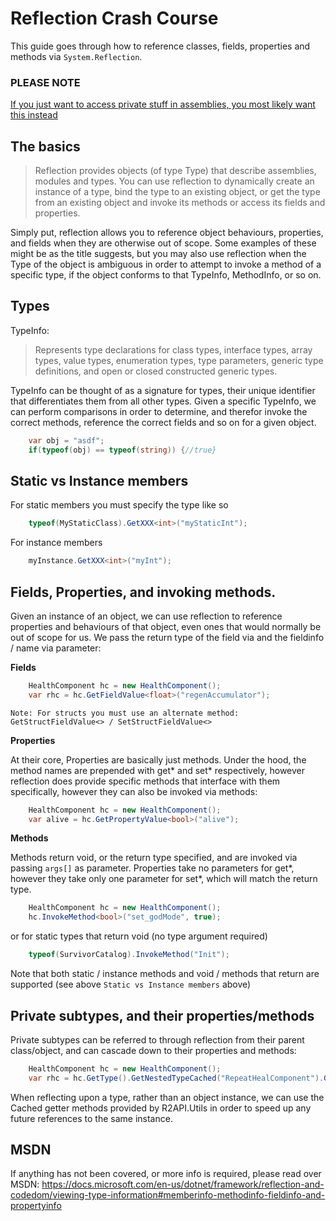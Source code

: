 # Reflection Crash Course

This guide goes through how to reference classes, fields, properties and methods via `System.Reflection`.

### PLEASE NOTE

[If you just want to access private stuff in assemblies, you most likely want this instead](https://risk-of-thunder.github.io/R2Wiki/First-Mod/Mod_Creation_C%23-Programming_Assembly-References)

## The basics

> Reflection provides objects (of type Type) that describe assemblies, modules and types. You can use reflection to dynamically create an instance of a type, bind the type to an existing object, or get the type from an existing object and invoke its methods or access its fields and properties.

Simply put, reflection allows you to reference object behaviours, properties, and fields when they are otherwise out of scope. Some examples of these might be as the title suggests, but you may also use reflection when the Type of the object is ambiguous in order to attempt to invoke a method of a specific type, if the object conforms to that TypeInfo, MethodInfo, or so on.

## Types

TypeInfo:

> Represents type declarations for class types, interface types, array types, value types, enumeration types, type parameters, generic type definitions, and open or closed constructed generic types.

TypeInfo can be thought of as a signature for types, their unique identifier that differentiates them from all other types. Given a specific TypeInfo, we can perform comparisons in order to determine, and therefor invoke the correct methods, reference the correct fields and so on for a given object.

```csharp
    var obj = "asdf";
    if(typeof(obj) == typeof(string)) {//true}
```

## Static vs Instance members

For static members you must specify the type like so

```csharp
    typeof(MyStaticClass).GetXXX<int>("myStaticInt");
```

For instance members

```csharp
    myInstance.GetXXX<int>("myInt");
```

## Fields, Properties, and invoking methods.

Given an instance of an object, we can use reflection to reference properties and behaviours of that object, even ones that would normally be out of scope for us. We pass the return type of the field via <T> and the fieldinfo / name via parameter:

**Fields**

```csharp
    HealthComponent hc = new HealthComponent();
    var rhc = hc.GetFieldValue<float>("regenAccumulator");
```

`Note: For structs you must use an alternate method: GetStructFieldValue<> / SetStructFieldValue<>`

**Properties**

At their core, Properties are basically just methods. Under the hood, the method names are prepended with get* and set* respectively, however reflection does provide specific methods that interface with them specifically, however they can also be invoked via methods:

```csharp
    HealthComponent hc = new HealthComponent();
    var alive = hc.GetPropertyValue<bool>("alive");
```

**Methods**

Methods return void, or the return type specified, and are invoked via passing `args[]` as parameter. Properties take no parameters for get*, however they take only one parameter for set*, which will match the return type.

```csharp
    HealthComponent hc = new HealthComponent();
    hc.InvokeMethod<bool>("set_godMode", true);
```

or for static types that return void (no type argument required)

```csharp
    typeof(SurvivorCatalog).InvokeMethod("Init");
```

Note that both static / instance methods and void / methods that return are supported (see above `Static vs Instance members` above)

## Private subtypes, and their properties/methods

Private subtypes can be referred to through reflection from their parent class/object, and can cascade down to their properties and methods:

```csharp
    HealthComponent hc = new HealthComponent();
    var rhc = hc.GetType().GetNestedTypeCached("RepeatHealComponent").GetFieldCached("reserve");
```

When reflecting upon a type, rather than an object instance, we can use the Cached getter methods provided by R2API.Utils in order to speed up any future references to the same instance.

## MSDN

If anything has not been covered, or more info is required, please read over MSDN: https://docs.microsoft.com/en-us/dotnet/framework/reflection-and-codedom/viewing-type-information#memberinfo-methodinfo-fieldinfo-and-propertyinfo
